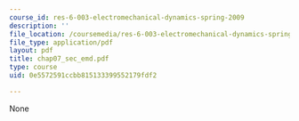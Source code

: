 ```yaml
---
course_id: res-6-003-electromechanical-dynamics-spring-2009
description: ''
file_location: /coursemedia/res-6-003-electromechanical-dynamics-spring-2009/0e5572591ccbb815133399552179fdf2_chap07_sec_emd.pdf
file_type: application/pdf
layout: pdf
title: chap07_sec_emd.pdf
type: course
uid: 0e5572591ccbb815133399552179fdf2

---
```

None
